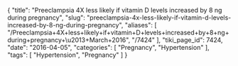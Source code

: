 {
    "title": "Preeclampsia 4X less likely if vitamin D levels increased by 8 ng during pregnancy",
    "slug": "preeclampsia-4x-less-likely-if-vitamin-d-levels-increased-by-8-ng-during-pregnancy",
    "aliases": [
        "/Preeclampsia+4X+less+likely+if+vitamin+D+levels+increased+by+8+ng+during+pregnancy+\u2013+March+2016",
        "/7424"
    ],
    "tiki_page_id": 7424,
    "date": "2016-04-05",
    "categories": [
        "Pregnancy",
        "Hypertension"
    ],
    "tags": [
        "Hypertension",
        "Pregnancy"
    ]
}